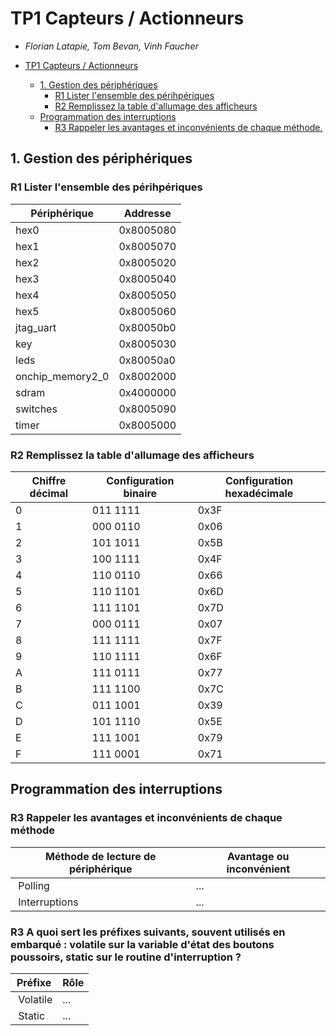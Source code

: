 # TP1 Capteurs / Actionneurs

- *Florian Latapie, Tom Bevan, Vinh Faucher*

- [TP1 Capteurs / Actionneurs](#tp1-capteurs--actionneurs)
  - [1. Gestion des périphériques](#1-gestion-des-périphériques)
    - [R1 Lister l'ensemble des périhpériques](#r1-lister-lensemble-des-périhpériques)
    - [R2 Remplissez la table d'allumage des afficheurs](#r2-remplissez-la-table-dallumage-des-afficheurs)
  - [Programmation des interruptions](#programmation-des-interruptions)
    - [R3 Rappeler les avantages et inconvénients de chaque méthode.](#r3-rappeler-les-avantages-et-inconvénients-de-chaque-méthode)

## 1. Gestion des périphériques

### R1 Lister l'ensemble des périhpériques

| Périphérique     | Addresse  |
|------------------|-----------|
| hex0             | 0x8005080 |
| hex1             | 0x8005070 |
| hex2             | 0x8005020 |
| hex3             | 0x8005040 |
| hex4             | 0x8005050 |
| hex5             | 0x8005060 |
| jtag_uart        | 0x80050b0 |
| key              | 0x8005030 |
| leds             | 0x80050a0 |
| onchip_memory2_0 | 0x8002000 |
| sdram            | 0x4000000 |
| switches         | 0x8005090 |
| timer            | 0x8005000 |

### R2 Remplissez la table d'allumage des afficheurs

| Chiffre décimal | Configuration binaire | Configuration hexadécimale |
|-----------------|-----------------------|----------------------------|
| 0               | 011 1111              | 0x3F                       |
| 1               | 000 0110              | 0x06                       |
| 2               | 101 1011              | 0x5B                       |
| 3               | 100 1111              | 0x4F                       |
| 4               | 110 0110              | 0x66                       |
| 5               | 110 1101              | 0x6D                       |
| 6               | 111 1101              | 0x7D                       |
| 7               | 000 0111              | 0x07                       |
| 8               | 111 1111              | 0x7F                       |
| 9               | 110 1111              | 0x6F                       |
| A               | 111 0111              | 0x77                       |
| B               | 111 1100              | 0x7C                       |
| C               | 011 1001              | 0x39                       |
| D               | 101 1110              | 0x5E                       |
| E               | 111 1001              | 0x79                       |
| F               | 111 0001              | 0x71                       |

## Programmation des interruptions

### R3 Rappeler les avantages et inconvénients de chaque méthode

| Méthode de lecture de périphérique | Avantage ou inconvénient |
|------------------------------------|--------------------------|
| Polling                            | ...                      |
| Interruptions                      | ...                      |

### R3 A quoi sert les préfixes suivants, souvent utilisés en embarqué : volatile sur la variable d'état des boutons poussoirs, static sur le routine d'interruption ?
| Préfixe                            | Rôle                     |
|------------------------------------|--------------------------|
| Volatile                           | ...                      |
| Static                             | ...                      |
